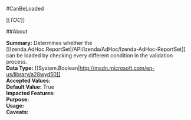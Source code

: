 #CanBeLoaded

[[_TOC_]]

##About

**Summary:** Determines whether the [[Izenda.AdHoc.ReportSet|/API/Izenda/AdHoc/Izenda-AdHoc-ReportSet]] can be loaded by checking every different condition in the validation process.  
**Data Type:** [[System.Boolean|http://msdn.microsoft.com/en-us/library/a28wyd50]]  
**Accepted Values:**   
**Default Value:** True  
**Impacted Features:**   
**Purpose:**   
**Usage:**   
**Caveats:**   

